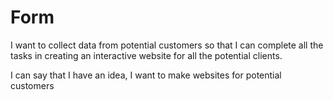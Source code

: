 # Form
I want to collect data from potential customers so that I can complete all the tasks in creating an interactive website for all the potential clients. 

I can say that I have an idea, I want to make websites for potential customers 

